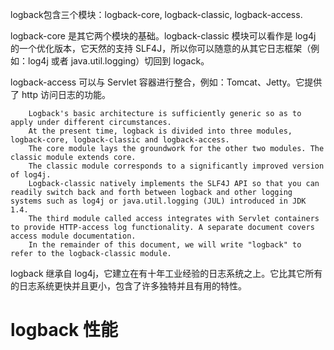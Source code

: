 logback包含三个模块：logback-core, logback-classic, logback-access.

logback-core 是其它两个模块的基础。logback-classic 模块可以看作是 log4j 的一个优化版本，它天然的支持 SLF4J，所以你可以随意的从其它日志框架（例如：log4j 或者 java.util.logging）切回到 logack。

logback-access 可以与 Servlet 容器进行整合，例如：Tomcat、Jetty。它提供了 http 访问日志的功能。 
 
        Logback's basic architecture is sufficiently generic so as to apply under different circumstances. 
        At the present time, logback is divided into three modules, logback-core, logback-classic and logback-access.
        The core module lays the groundwork for the other two modules. The classic module extends core. 
        The classic module corresponds to a significantly improved version of log4j. 
        Logback-classic natively implements the SLF4J API so that you can readily switch back and forth between logback and other logging systems such as log4j or java.util.logging (JUL) introduced in JDK 1.4. 
        The third module called access integrates with Servlet containers to provide HTTP-access log functionality. A separate document covers access module documentation.    
        In the remainder of this document, we will write "logback" to refer to the logback-classic module. 
        
logback 继承自 log4j，它建立在有十年工业经验的日志系统之上。它比其它所有的日志系统更快并且更小，包含了许多独特并且有用的特性。


# logback 性能